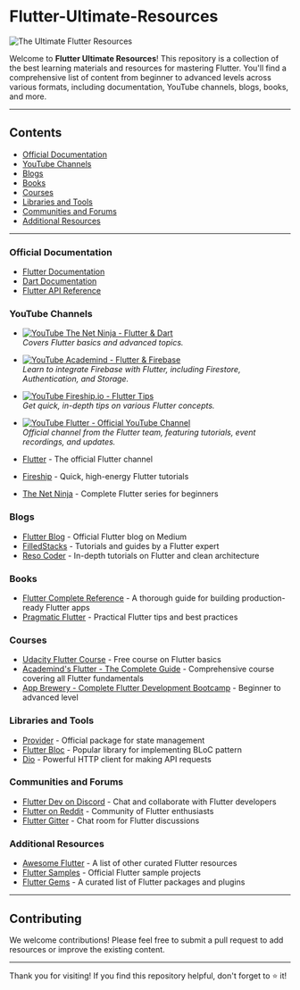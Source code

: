 # Flutter-Ultimate-Resources
![The Ultimate Flutter Resources](https://raw.githubusercontent.com/yassine-bennkhay/Ultimate-Flutter-Resources/main/assets/the-ultimate-flutter-resources.png)

Welcome to **Flutter Ultimate Resources**! This repository is a collection of the best learning materials and resources for mastering Flutter. You'll find a comprehensive list of content from beginner to advanced levels across various formats, including documentation, YouTube channels, blogs, books, and more.

---
## Contents
- [Official Documentation](#official-documentation)
- [YouTube Channels](#youtube-channels)
- [Blogs](#blogs)
- [Books](#books)
- [Courses](#courses)
- [Libraries and Tools](#libraries-and-tools)
- [Communities and Forums](#communities-and-forums)
- [Additional Resources](#additional-resources)
---

### Official Documentation
- [Flutter Documentation](https://docs.flutter.dev/)
- [Dart Documentation](https://dart.dev/guides)
- [Flutter API Reference](https://api.flutter.dev/)

### YouTube Channels
- [![YouTube](https://upload.wikimedia.org/wikipedia/commons/4/42/YouTube_icon_%282013-2017%29.png) The Net Ninja - Flutter & Dart](https://www.youtube.com/playlist?list=PL4cUxeGkcC9i4g-0d_aBmBWz8yVMiuJ3-)  
  *Covers Flutter basics and advanced topics.*

- [![YouTube](https://upload.wikimedia.org/wikipedia/commons/4/42/YouTube_icon_%282013-2017%29.png) Academind - Flutter & Firebase](https://www.youtube.com/playlist?list=PL55RiY5tL51rcCnrOrZixuOsZhAHHy6os)  
  *Learn to integrate Firebase with Flutter, including Firestore, Authentication, and Storage.*

- [![YouTube](https://upload.wikimedia.org/wikipedia/commons/4/42/YouTube_icon_%282013-2017%29.png) Fireship.io - Flutter Tips](https://www.youtube.com/playlist?list=PL0vfts4VzfNi9TrOs-20Evg48qh5aM-xq)  
  *Get quick, in-depth tips on various Flutter concepts.*

- [![YouTube](https://upload.wikimedia.org/wikipedia/commons/4/42/YouTube_icon_%282013-2017%29.png) Flutter - Official YouTube Channel](https://www.youtube.com/flutterdev)  
  *Official channel from the Flutter team, featuring tutorials, event recordings, and updates.*

- [Flutter](https://www.youtube.com/@flutterdev) - The official Flutter channel
- [Fireship](https://www.youtube.com/c/Fireship) - Quick, high-energy Flutter tutorials
- [The Net Ninja](https://www.youtube.com/c/TheNetNinja) - Complete Flutter series for beginners

### Blogs
- [Flutter Blog](https://medium.com/flutter) - Official Flutter blog on Medium
- [FilledStacks](https://www.filledstacks.com/) - Tutorials and guides by a Flutter expert
- [Reso Coder](https://resocoder.com/) - In-depth tutorials on Flutter and clean architecture

### Books
- [Flutter Complete Reference](https://www.amazon.com/Flutter-Complete-Reference) - A thorough guide for building production-ready Flutter apps
- [Pragmatic Flutter](https://www.amazon.com/Pragmatic-Flutter) - Practical Flutter tips and best practices

### Courses
- [Udacity Flutter Course](https://www.udacity.com/course/build-native-mobile-apps-with-flutter--ud905) - Free course on Flutter basics
- [Academind's Flutter - The Complete Guide](https://academind.com) - Comprehensive course covering all Flutter fundamentals
- [App Brewery - Complete Flutter Development Bootcamp](https://www.udemy.com/course/flutter-bootcamp-with-dart/) - Beginner to advanced level

### Libraries and Tools
- [Provider](https://pub.dev/packages/provider) - Official package for state management
- [Flutter Bloc](https://bloclibrary.dev/#/) - Popular library for implementing BLoC pattern
- [Dio](https://pub.dev/packages/dio) - Powerful HTTP client for making API requests

### Communities and Forums
- [Flutter Dev on Discord](https://discord.com/invite/flutter) - Chat and collaborate with Flutter developers
- [Flutter on Reddit](https://www.reddit.com/r/FlutterDev/) - Community of Flutter enthusiasts
- [Flutter Gitter](https://gitter.im/flutter/flutter) - Chat room for Flutter discussions

### Additional Resources
- [Awesome Flutter](https://github.com/Solido/awesome-flutter) - A list of other curated Flutter resources
- [Flutter Samples](https://github.com/flutter/samples) - Official Flutter sample projects
- [Flutter Gems](https://fluttergems.dev/) - A curated list of Flutter packages and plugins

---

## Contributing
We welcome contributions! Please feel free to submit a pull request to add resources or improve the existing content.

---

Thank you for visiting! If you find this repository helpful, don't forget to ⭐ it!
